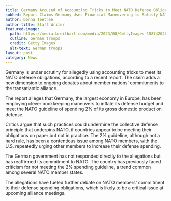 ```yaml
---
title: Germany Accused of Accounting Tricks to Meet NATO Defense Obligations
subhed: Report Claims Germany Uses Financial Maneuvering to Satisfy NATO Commitments
author: Donna Teetree
author-title: Staff Writer
featured-image: 
  path: https://media.breitbart.com/media/2023/08/GettyImages-1587420489-e1691420885749-640x480.jpg
  cutline: German troops
  credit: Getty Images
  alt-text: German troops
layout: post
category: News
---
```


Germany is under scrutiny for allegedly using accounting tricks to meet its NATO defense obligations, according to a recent report. The claim adds a new dimension to ongoing debates about member nations' commitments to the transatlantic alliance.

The report alleges that Germany, the largest economy in Europe, has been employing clever bookkeeping maneuvers to inflate its defense budget and meet the NATO guideline of spending 2% of its gross domestic product on defense. 

Critics argue that such practices could undermine the collective defense principle that underpins NATO, if countries appear to be meeting their obligations on paper but not in practice. The 2% guideline, although not a hard rule, has been a contentious issue among NATO members, with the U.S. repeatedly urging other members to increase their defense spending.

The German government has not responded directly to the allegations but has reaffirmed its commitment to NATO. The country has previously faced criticism for not meeting the 2% spending guideline, a trend common among several NATO member states.

The allegations have fueled further debate on NATO members' commitment to their defense spending obligations, which is likely to be a critical issue at upcoming alliance meetings.

